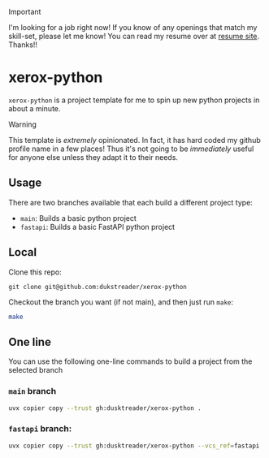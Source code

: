> [!IMPORTANT]
> I'm looking for a job right now! If you know of any openings that match my skill-set,
> please let me know! You can read my resume over at [resume site](https://cv.dusktreader.dev). Thanks!!

# xerox-python

[//]: # (Add an asciicast)

`xerox-python` is a project template for me to spin up new python projects in about a minute.

> [!WARNING]
> This template is _extremely_ opinionated. In fact, it has hard coded my github profile name in a few places!
> Thus it's not going to be _immediately_ useful for anyone else unless they adapt it to their needs.


## Usage

There are two branches available that each build a different project type:

- `main`: Builds a basic python project
- `fastapi`: Builds a basic FastAPI python project


## Local

Clone this repo:

```
git clone git@github.com:dukstreader/xerox-python
```

Checkout the branch you want (if not main), and then just run `make`:

```bash
make
```


## One line

You can use the following one-line commands to build a project from the selected branch


### `main` branch

```bash
uvx copier copy --trust gh:dusktreader/xerox-python .
```


### `fastapi` branch:

```bash
uvx copier copy --trust gh:dusktreader/xerox-python --vcs_ref=fastapi .
```
